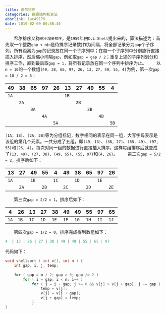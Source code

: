 ```yaml
---
title: 希尔排序
categories: 数据结构和算法
abbrlink: 1ac49179
date: 2019-02-09 00:50:40
---
```

&emsp;&emsp;希尔排序又称`缩小增量排序`，是`1959`年由`D.L.Shell`提出来的，算法描述为：首先取一个整数`gap < n`(`n`是待排序记录数)作为间隔，将全部记录分为`gap`个子序列，所有距离为`gap`的记录放在同一个子序列中；在每一个子序列中分别施行直接插入排序，然后缩小间隔`gap`，例如取`gap = gap / 2`；重复上述的子序列划分和排序工作，直到最后取`gap = 1`，将所有记录放在同一个序列中排序为止。<!--more-->
&emsp;&emsp;以`n = 10`的一个数组`[49, 38, 65, 97, 26, 13, 27, 49, 55, 4]`为例，第一次`gap = 10 / 2 = 5`：

| 49   | 38   | 65   | 97   | 26   | 13   | 27   | 49   | 55   | 4    |
|------|------|------|------|------|------|------|------|------|------|
| `1A` |      |      |      |      | `1B` |      |      |      |      |
|      | `2A` |      |      |      |      | `2B` |      |      |      |
|      |      | `3A` |      |      |      |      | `3B` |      |      |
|      |      |      | `4A` |      |      |      |      | `4B` |      |
|      |      |      |      | `5A` |      |      |      |      | `5B` |

`[1A, 1B]`、`[2A, 2B]`等为分组标记，数字相同的表示在同一组，大写字母表示是该组的第几个元素。一共分成了五组，即`(49, 13)`、`(38, 27)`、`(65, 49)`、`(97, 55)`和`(26, 4)`。每次对同一组的数据进行直接插入排序，这样每组排序后就变成了`(13, 49)`、`(27, 38)`、`(49, 65)`、`(55, 97)`和`(4, 26)`。
&emsp;&emsp;第二次`gap = 5/2 = 2`，排序后如下：

| 13   | 27   | 49   | 55   | 4    | 49   | 38   | 65   | 97   | 26   |
|------|------|------|------|------|------|------|------|------|------|
| `1A` |      | `1B` |      | `1C` |      | `1D` |      | `1E` |      |
|      | `2A` |      | `2B` |      | `2C` |      | `2D` |      | `2E` |

&emsp;&emsp;第三次`gap = 2/2 = 1`，排序后如下：

4    | 26   | 13   | 27   | 38   | 49   | 49   | 55   | 97   | 65
-----|------|------|------|------|------|------|------|------|----
`1A` | `1B` | `1C` | `1D` | `1E` | `1F` | `1G` | `1H` | `1I` | `1J`

&emsp;&emsp;第四次`gap = 1/2 = 0`，排序完成得到数组如下：

``` cpp
4  | 13 | 26 | 27 | 38 | 49 | 49 | 55 | 65 | 97
```

代码如下：

``` cpp
void shellsort ( int v[], int n ) {
    int gap, i, j, temp;
​
    for ( gap = n / 2; gap > 0; gap /= 2 )
        for ( i = gap; i < n; i++ )
            for ( j = i - gap; j >= 0 && v[j] > v[j + gap]; j -= gap ) {
                temp = v[j];
                v[j] = v[j + gap];
                v[j + gap] = temp;
            }
}
```
